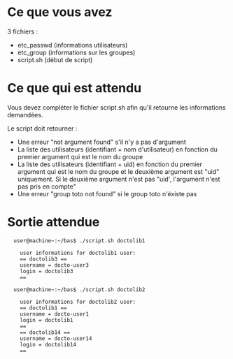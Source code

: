 # Ce que vous avez

3 fichiers :
 * etc_passwd (informations utilisateurs)
 * etc_group (informations sur les groupes)
 * script.sh (début de script)


# Ce que qui est attendu

Vous devez compléter le fichier script.sh afin qu'il retourne les informations demandées.

Le script doit retourner :
 * Une erreur "not argument found" s'il n'y a pas d'argument
 * La liste des utilisateurs (identifiant + nom d'utilisateur) en fonction du premier argument qui est le nom du groupe
 * La liste des utilisateurs (identifiant + uid) en fonction du premier argument qui est le nom du groupe et le deuxième argument est "uid" uniquement. Si le deuxième argument n'est pas "uid', l'argument n'est pas pris en compte"
 * Une erreur "group toto not found" si le group toto n'éxiste pas


# Sortie attendue

```
  user@machine~:~/bas$ ./script.sh doctolib1

    user informations for doctolib1 user:
    == doctolib3 ==
    username = docto-user3
    login = doctolib3
    ==

  user@machine~:~/bas$ ./script.sh doctolib2

    user informations for doctolib2 user:
    == doctolib1 ==
    username = docto-user1
    login = doctolib1
    ==
    == doctolib14 ==
    username = docto-user14
    login = doctolib14
    ==

```
